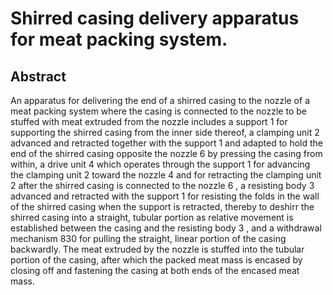# Shirred casing delivery apparatus for meat packing system.

## Abstract
An apparatus for delivering the end of a shirred casing to the nozzle of a meat packing system where the casing is connected to the nozzle to be stuffed with meat extruded from the nozzle includes a support 1 for supporting the shirred casing from the inner side thereof, a clamping unit 2 advanced and retracted together with the support 1 and adapted to hold the end of the shirred casing opposite the nozzle 6 by pressing the casing from within, a drive unit 4 which operates through the support 1 for advancing the clamping unit 2 toward the nozzle 4 and for retracting the clamping unit 2 after the shirred casing is connected to the nozzle 6 , a resisting body 3 advanced and retracted with the support 1 for resisting the folds in the wall of the shirred casing when the support is retracted, thereby to deshirr the shirred casing into a straight, tubular portion as relative movement is established between the casing and the resisting body 3 , and a withdrawal mechanism 830 for pulling the straight, linear portion of the casing backwardly. The meat extruded by the nozzle is stuffed into the tubular portion of the casing, after which the packed meat mass is encased by closing off and fastening the casing at both ends of the encased meat mass.